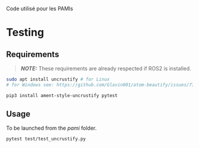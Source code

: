 Code utilisé pour les PAMIs

# Testing

## Requirements

> **_NOTE:_**
> These requirements are already respected if ROS2 is installed.

```bash
sudo apt install uncrustify # for Linux
# for Windows see: https://github.com/Glavin001/atom-beautify/issues/772#issuecomment-216685220

pip3 install ament-style-uncrustify pytest
```

## Usage

To be launched from the *pami* folder.

```bash
pytest test/test_uncrustify.py
```
